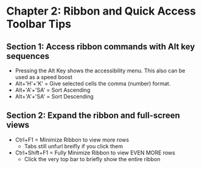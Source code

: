 # Chapter 2: Ribbon and Quick Access Toolbar Tips

## Section 1: Access ribbon commands with Alt key sequences
* Pressing the Alt Key shows the accessibility menu. This also can be used as a speed boost
* Alt+'H'+'K' = Give selected cells the comma (number) format.
* Alt+'A'+'SA' = Sort Ascending
* Alt+'A'+'SA' = Sort Descending

## Section 2: Expand the ribbon and full-screen views
* Ctrl+F1 = Minimize Ribbon to view more rows
  * Tabs still unfurl breifly if you click them
* Ctrl+Shift+F1 = Fully Minimize Ribbon to view EVEN MORE rows
  * Click the very top bar to briefly show the entire ribbon
